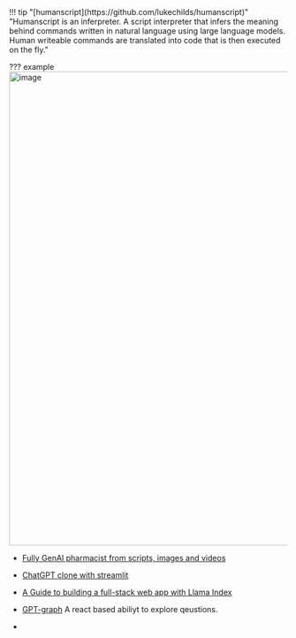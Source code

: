 <div class="result" markdown>
!!! tip "[humanscript](https://github.com/lukechilds/humanscript)" 
    "Humanscript is an inferpreter. A script interpreter that infers the meaning behind commands written in natural language using large language models. Human writeable commands are translated into code that is then executed on the fly."

??? example
    <img width="857" alt="image" src="https://github.com/ianderrington/genai/assets/76016868/20157442-988a-4fb0-bf5c-1ddc3698e221">

</div>
  
- [Fully GenAI pharmacist from scripts, images and videos](https://github.com/kennethleungty/Generative-AI-Pharmacist)
- [ChatGPT clone with streamlit](https://docs.streamlit.io/knowledge-base/tutorials/build-conversational-apps)

- [A Guide to building a full-stack web app with Llama Index](https://gpt-index.readthedocs.io/en/latest/end_to_end_tutorials/apps/fullstack_app_guide.html)

- [GPT-graph](https://github.com/m-elbably/gpt-graph) A react based abiliyt to explore qeustions. 

-
